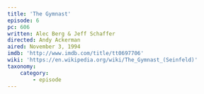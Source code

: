 ```yaml
---
title: 'The Gymnast'
episode: 6
pc: 606
written: Alec Berg & Jeff Schaffer
directed: Andy Ackerman
aired: November 3, 1994
imdb: 'http://www.imdb.com/title/tt0697706'
wiki: 'https://en.wikipedia.org/wiki/The_Gymnast_(Seinfeld)'
taxonomy:
    category:
        - episode
---
```


